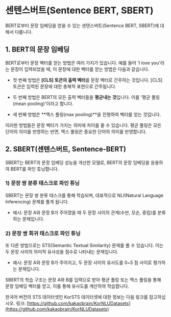 # 센텐스버트(Sentence BERT, SBERT)

BERT로부터 문장 임베딩을 얻을 수 있는 센텐스버트(Sentence BERT, SBERT)에 대해서 다룹니다.



## 1. BERT의 문장 임베딩
BERT로부터 문장 벡터를 얻는 방법은 여러 가지가 있습니다. 예를 들어 'I love you'라는 문장이 입력되었을 때, 이 문장에 대한 벡터를 얻는 방법은 다음과 같습니다.

- 첫 번째 방법은 **[CLS] 토큰의 출력 벡터**를 문장 벡터로 간주하는 것입니다. [CLS] 토큰은 입력된 문장에 대한 총체적 표현으로 간주됩니다.

- 두 번째 방법은 BERT의 모든 출력 벡터들을 **평균내는 것**입니다. 이를 '평균 풀링(mean pooling)'이라고 합니다.

- 세 번째 방법은 **맥스 풀링(max pooling)**을 진행하여 벡터를 얻는 것입니다.

이러한 방법들은 문장 벡터가 가지는 의미에 차이를 줄 수 있습니다. 평균 풀링은 모든 단어의 의미를 반영하는 반면, 맥스 풀링은 중요한 단어의 의미를 반영합니다.

## 2. SBERT(센텐스버트, Sentence-BERT)
SBERT는 BERT의 문장 임베딩 성능을 개선한 모델로, BERT의 문장 임베딩을 응용하여 BERT를 파인 튜닝합니다.

### 1) 문장 쌍 분류 태스크로 파인 튜닝
SBERT는 문장 쌍 분류 태스크를 통해 학습되며, 대표적으로 NLI(Natural Language Inferencing) 문제를 풀게 됩니다.

- 예시: 문장 A와 문장 B가 주어졌을 때 두 문장 사이의 관계(수반, 모순, 중립)를 분류하는 문제입니다.

### 2) 문장 쌍 회귀 태스크로 파인 튜닝
또 다른 방법으로는 STS(Semantic Textual Similarity) 문제를 풀 수 있습니다. 이는 두 문장 사이의 의미적 유사성을 점수로 나타내는 문제입니다.

- 예시: 문장 A와 문장 B가 주어지고, 두 문장 사이의 유사도를 0~5 점 사이로 평가하는 문제입니다.

SBERT의 학습 구조는 문장 A와 B를 입력으로 받아 평균 풀링 또는 맥스 풀링을 통해 문장 임베딩 벡터를 얻고, 이를 통해 유사도를 계산하여 학습합니다.

한국어 버전의 STS 데이터셋인 KorSTS 데이터셋에 대한 정보는 다음 링크를 참고하십시오.
링크: [https://github.com/kakaobrain/KorNLUDatasets](https://github.com/kakaobrain/KorNLUDatasets)
